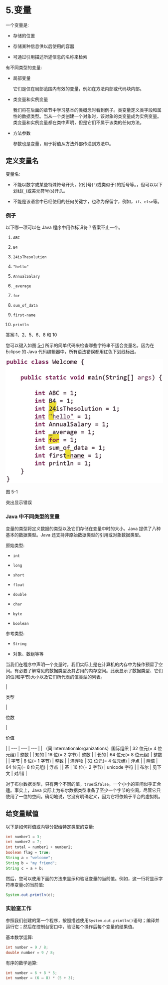 # 5.变量

一个变量是:

*   存储的位置

*   存储某种信息供以后使用的容器

*   可通过引用描述所述信息的名称来检索

有不同类型的变量:

*   局部变量

    它们是仅在局部范围内有效的变量，例如在方法内部或代码块内部。

*   类变量和实例变量

    我们将在后面的章节中学习基本的类概念时看到例子。类变量定义类字段和属性的数据类型。当从一个类创建一个对象时，该对象的类变量成为实例变量。类变量和实例变量都在类中声明，但是它们不属于该类的任何方法。

*   方法参数

    参数也是变量，用于将值从方法外部传递到方法中。

## 定义变量名

变量名:

*   不能以数字或某些特殊符号开头，如引号(`"`)或类似于`)`的括号等。，但可以以下划线(`_`)或美元符号(`$`)开头。

*   不能是该语言中已经使用的任何关键字，也称为保留字，例如，`if`、`else`等。

### 例子

以下哪一项可以在 Java 程序中用作标识符？答案不止一个。

1.  `ABC`

2.  `B4`

3.  `24isThesolution`

4.  `"hello"`

5.  `AnnualSalary`

6.  `_average`

7.  `for`

8.  `sum_of_data`

9.  `first-name`

10.  `println`

答案:1、2、5、6、8 和 10

您可以键入如图 [5-1](#Fig1) 所示的简单代码来检查哪些字符串不适合变量名，因为在 Eclipse 的 Java 代码编辑器中，所有语法错误都用红色下划线标出。

![img/485723_1_En_5_Fig1_HTML.jpg](img/485723_1_En_5_Fig1_HTML.jpg)

图 5-1

突出显示错误

### Java 中不同类型的变量

变量的类型将定义数据的类型以及它们存储在变量中时的大小。Java 提供了八种基本的数据类型。Java 还支持非原始数据类型的引用或对象数据类型。

原始类型:

*   `int`

*   `long`

*   `short`

*   `float`

*   `double`

*   `char`

*   `byte`

*   `boolean`

参考类型:

*   `String`

*   对象、数组等等

当我们在程序中声明一个变量时，我们实际上是在计算机的内存中为操作预留了空间。有必要了解常见的数据类型及其占用的内存空间。此表显示了数据类型、它们的位(和字节)大小以及它们所代表的值类型的列表。

<colgroup><col class="tcol1 align-left"> <col class="tcol2 align-left"> <col class="tcol3 align-left"></colgroup> 
| 

类型

 | 

位数

 | 

价值

 |
| --- | --- | --- |
| （同 Internationalorganizations）国际组织 | 32 位元(= 4 位元组) | 整数 |
| 短的 | 16 位(= 2 字节) | 整数 |
| 长的 | 64 位元(= 8 位元组) | 整数 |
| 字节 | 8 位(= 1 字节) | 整数 |
| 漂浮物 | 32 位元(= 4 位元组) | 浮点 |
| 两倍 | 64 位元(= 8 位元组) | 浮点 |
| 茶 | 16 位(= 2 字节) | unicode 字符 |
| 布尔 | 见下文 | 对/错 |

对于布尔数据类型，只有两个不同的值，`true`或`false`。一个小小的空间似乎正合适。事实上，Java 实际上为布尔数据类型准备了至少一个字节的空间，尽管它只使用了一位的空间。确切地说，它没有明确定义，因为它将依赖于平台的虚拟机。

## 给变量赋值

以下是如何将值或内容分配给特定类型的变量:

```java
int number1 = 3;
int number2 = 7;
int total = number1 + number2;
boolean flag = true;
String a = "welcome";
String b = "my friend";
String c = a + b;

```

然后，您可以使用下面的方法来显示和验证变量的当前值。例如，这一行将显示字符串变量`c`的当前值:

```java
System.out.println(c);

```

### 实验室工作

参照我们创建的第一个程序，按照描述使用`System.out.println()`语句；编译并运行它；然后在控制台窗口中，验证每个操作后每个变量的结果值。

基本数学运算:

```java
int number = 9 / 8;
double number = 9 / 8;

```

有序的数学运算:

```java
int number = 6 + 8 * 5;
int number = (6 – 8) * (5 + 3);

```
